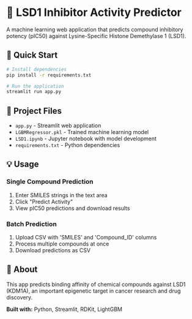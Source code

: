 # 🧬 LSD1 Inhibitor Activity Predictor
A machine learning web application that predicts compound inhibitory potency (pIC50) against Lysine-Specific Histone Demethylase 1 (LSD1).

## 🚀 Quick Start

```bash
# Install dependencies
pip install -r requirements.txt

# Run the application
streamlit run app.py
```

## 📁 Project Files

- `app.py` - Streamlit web application
- `LGBMRegressor.pkl` - Trained machine learning model  
- `LSD1.ipynb` - Jupyter notebook with model development
- `requirements.txt` - Python dependencies

## 💡 Usage

### Single Compound Prediction
1. Enter SMILES strings in the text area
2. Click "Predict Activity" 
3. View pIC50 predictions and download results

### Batch Prediction
1. Upload CSV with 'SMILES' and 'Compound_ID' columns
2. Process multiple compounds at once
3. Download predictions as CSV

## 🎯 About

This app predicts binding affinity of chemical compounds against LSD1 (KDM1A), an important epigenetic target in cancer research and drug discovery.

**Built with:** Python, Streamlit, RDKit, LightGBM
